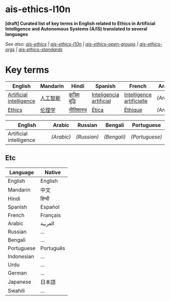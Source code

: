 # ais-ethics-l10n
**[draft] Curated list of key terms in English related to Ethics in Artificial
Intelligence and Autonomous Systems (A/IS) translated to several languages**

_See also:
[ais-ethics](https://github.com/fititnt/ais-ethics) |
[ais-ethics-l10n](https://github.com/fititnt/ais-ethics-l10n) |
[ais-ethics-open-groups](https://github.com/fititnt/ais-ethics-open-groups) |
[ais-ethics-orgs](https://github.com/fititnt/ais-ethics-orgs) |
[ais-ethics-standards](https://github.com/fititnt/ais-ethics-standards)_

<!--
See https://en.wikipedia.org/wiki/List_of_languages_by_total_number_of_speakers

1. English
2. Mandarin Chinese (incl. Standard Chinese)
3. Hindi
4. Spanish
5. French
6. Modern Standard Arabic
7. Russian
8. Bengali
9. Portuguese
10. Indonesian
11. Urdu
12. German
13. Japanese
14. Swahili
15. Western Punjabi 
...
-->

# Key terms

<!--
# Top 1-5
-->

| English | Mandarin | Hindi | Spanish | French | Arabic | Russian | Bengali | Portuguese |
| ------- | -------- | ----- | ------- | ------ | ------ | ------- | ------- | ---------- |
| [Artificial intelligence](https://en.wikipedia.org/wiki/Artificial_intelligence) | [人工智能](https://zh.wikipedia.org/wiki/%E4%BA%BA%E5%B7%A5%E6%99%BA%E8%83%BD) | [कृत्रिम बुद्धि](https://hi.wikipedia.org/wiki/%E0%A4%95%E0%A5%83%E0%A4%A4%E0%A5%8D%E0%A4%B0%E0%A4%BF%E0%A4%AE_%E0%A4%AC%E0%A5%81%E0%A4%A6%E0%A5%8D%E0%A4%A7%E0%A4%BF) | [Inteligencia artificial](https://es.wikipedia.org/wiki/Inteligencia_artificial) | [Intelligence artificielle](https://fr.wikipedia.org/wiki/Intelligence_artificielle) | _(Arabic)_ | _(Russian)_ | _(Bengali)_ | _(Portuguese)_ |
| [Ethics](https://en.wikipedia.org/wiki/Ethics) | [伦理学](https://zh.wikipedia.org/wiki/%E4%BC%A6%E7%90%86%E5%AD%A6) | [नीतिशास्त्र](https://hi.wikipedia.org/wiki/%E0%A4%A8%E0%A5%80%E0%A4%A4%E0%A4%BF%E0%A4%B6%E0%A4%BE%E0%A4%B8%E0%A5%8D%E0%A4%A4%E0%A5%8D%E0%A4%B0) | [Ética](https://es.wikipedia.org/wiki/%C3%89tica) | [Éthique](https://fr.wikipedia.org/wiki/%C3%89thique) | _(Arabic)_ | _(Russian)_ | _(Bengali)_ | _(Portuguese)_ |



<!--

| Artificial intelligence | _(Mandarin)_ | _(Hindi)_ | _(Spanish)_ | _(French)_ |
-->
<!--
# Top 7-9
-->

| English | Arabic | Russian | Bengali | Portuguese |
| ------- | ------ | ------- | ------- | ---------- |
| Artificial intelligence | _(Arabic)_ | _(Russian)_ | _(Bengali)_ | _(Portuguese)_ |


## Etc

| Language | Native |
| -------- | ------ |
| English | English |
| Mandarin | 中文 |
| Hindi | हिन्दी |
| Spanish | Español |
| French | Français |
| Arabic | العربية |
| Russian | ... |
| Bengali | ... |
| Portuguese | Português |
| Indonesian | ... |
| Urdu | ... |
| German | ... |
| Japanese | 日本語 |
| Swahili | ... |


<!--
# FAQ
- **Why this repository was created?**
-->